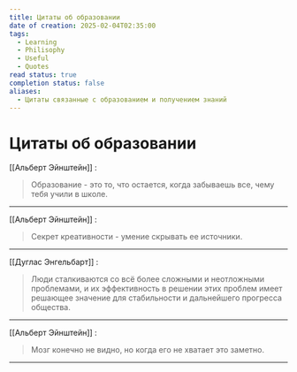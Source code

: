 ```yaml
---
title: Цитаты об образовании
date of creation: 2025-02-04T02:35:00
tags:
  - Learning
  - Philisophy
  - Useful
  - Quotes
read status: true
completion status: false
aliases:
  - Цитаты связанные с образованием и получением знаний
---
```

# Цитаты об образовании

[[Альберт Эйнштейн]] :
> Образование - это то, что остается, когда забываешь все, чему тебя учили в школе.
---


[[Альберт Эйнштейн]] :
> Секрет креативности - умение скрывать ее источники.
---


[[Дуглас Энгельбарт]] :
> Люди сталкиваются со всё более сложными и неотложными проблемами, и их эффективность в решении этих проблем имеет решающее значение для стабильности и дальнейшего прогресса общества.
---


[[Альберт Эйнштейн]] :
> Мозг конечно не видно, но когда его не хватает это заметно.
---


